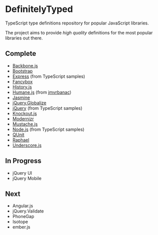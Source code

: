 DefinitelyTyped
===============

TypeScript type definitions repository for popular JavaScript libraries.

The project aims to provide *high quality* definitions for the most popular libraries out there.

Complete
--------
* [Backbone.js](http://backbonejs.org/)
* [Bootstrap](http://twitter.github.com/bootstrap/)
* [Express](http://expressjs.com/) (from TypeScript samples)
* [Fancybox](http://fancybox.net/)
* [History.js](https://github.com/balupton/History.js/)
* [Humane.js](http://wavded.github.com/humane-js/) (from [jmvrbanac](https://github.com/jmvrbanac))
* [Jasmine](http://pivotal.github.com/jasmine/)
* [jQuery.Globalize](https://github.com/jquery/globalize)
* [jQuery](http://jquery.com/) (from TypeScript samples)
* [Knockout.js](http://knockoutjs.com/)
* [Modernizr](http://modernizr.com/)
* [Mustache.js](https://github.com/janl/mustache.js)
* [Node.js](http://nodejs.org/) (from TypeScript samples)
* [QUnit](http://qunitjs.com/)
* [Raphael](http://raphaeljs.com/)
* [Underscore.js](http://underscorejs.org/)

In Progress
-----------
* jQuery UI
* jQuery Mobile

Next
----
* Angular.js
* jQuery.Validate
* PhoneGap
* Isotope
* ember.js